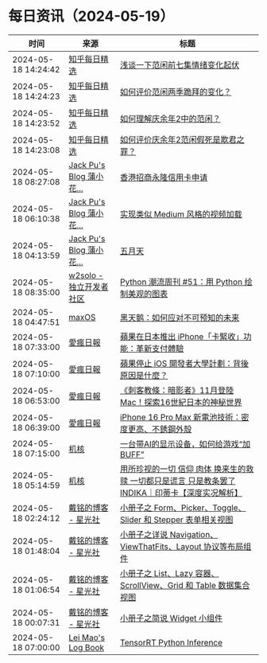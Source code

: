 ﻿# 每日资讯（2024-05-19）

|时间|来源|标题|
|---|---|---|
|2024-05-18 14:24:42|[知乎每日精选](https://www.zhihu.com/rss)|[浅谈一下范闲前七集情绪变化起伏](http://zhuanlan.zhihu.com/p/698522987?utm_campaign=rss&utm_medium=rss&utm_source=rss&utm_content=title)|
|2024-05-18 14:24:23|[知乎每日精选](https://www.zhihu.com/rss)|[如何评价范闲两季跪拜的变化？](http://zhuanlan.zhihu.com/p/698522675?utm_campaign=rss&utm_medium=rss&utm_source=rss&utm_content=title)|
|2024-05-18 14:23:52|[知乎每日精选](https://www.zhihu.com/rss)|[如何理解庆余年2中的范闲？](http://zhuanlan.zhihu.com/p/698521968?utm_campaign=rss&utm_medium=rss&utm_source=rss&utm_content=title)|
|2024-05-18 14:23:08|[知乎每日精选](https://www.zhihu.com/rss)|[如何评价庆余年2范闲假死是欺君之罪？](http://zhuanlan.zhihu.com/p/698521375?utm_campaign=rss&utm_medium=rss&utm_source=rss&utm_content=title)|
|2024-05-18 08:27:08|[Jack Pu's Blog 蒲小花...](https://www.jackpu.com/rss/)|[香港招商永隆信用卡申请](https://www.jackpu.com/xiang-gang-zhao-shang-yong-long-xin-yong-qia-shen-qing/)|
|2024-05-18 06:10:38|[Jack Pu's Blog 蒲小花...](https://www.jackpu.com/rss/)|[实现类似 Medium 风格的视频加载](https://www.jackpu.com/shi-xian-lei-si-medium-feng-ge-de-shi-pin-jia-zai/)|
|2024-05-18 04:13:59|[Jack Pu's Blog 蒲小花...](https://www.jackpu.com/rss/)|[五月天](https://www.jackpu.com/untitled-2/)|
|2024-05-18 08:35:00|[w2solo - 独立开发者社区](https://w2solo.com/topics/feed)|[Python 潮流周刊 #51：用 Python 绘制美观的图表](https://w2solo.com/topics/4630)|
|2024-05-18 04:47:51|[maxOS](https://maxoxo.me/rss/)|[黑天鹅：如何应对不可预知的未来](https://maxoxo.me/the-black-swan-the-impact-of-the-highly-improbable/)|
|2024-05-18 07:33:00|[愛瘋日報](http://www.iphonetaiwan.org/feeds/posts/default)|[蘋果在日本推出 iPhone「卡緊收」功能：革新支付體驗](https://www.iphonetaiwan.org/2024/05/iphone-contactless-payment-japan.html)|
|2024-05-18 07:10:00|[愛瘋日報](http://www.iphonetaiwan.org/feeds/posts/default)|[蘋果停止 iOS 開發者大學計劃：背後原因是什麼？](https://www.iphonetaiwan.org/2024/05/apple-discontinues-ios-developer-university-program.html)|
|2024-05-18 06:53:00|[愛瘋日報](http://www.iphonetaiwan.org/feeds/posts/default)|[《刺客教條：暗影者》11月登陸Mac！探索16世紀日本的神秘世界](https://www.iphonetaiwan.org/2024/05/assassins-creed-shadows-release-apple-silicon-mac.html)|
|2024-05-18 06:39:00|[愛瘋日報](http://www.iphonetaiwan.org/feeds/posts/default)|[iPhone 16 Pro Max 新電池技術：密度更高、不銹鋼外殼](https://www.iphonetaiwan.org/2024/05/iphone-16-pro-max-battery-life.html)|
|2024-05-18 07:15:00|[机核](https://www.gcores.com/rss)|[一台带AI的显示设备，如何给游戏“加BUFF”](https://www.gcores.com/articles/182057)|
|2024-05-18 05:14:59|[机核](https://www.gcores.com/rss)|[用所珍视的一切 信仰 肉体 换来生的救赎 一切都只是谎言 只是教条罢了 INDIKA｜印蒂卡【深度实况解析】](https://www.gcores.com/videos/182062)|
|2024-05-18 02:24:12|[戴铭的博客 - 星光社](https://ming1016.github.io/atom.xml)|[小册子之 Form、Picker、Toggle、Slider 和 Stepper 表单相关视图](http://ming1016.github.io/2024/05/18/pamphlet-series-form/)|
|2024-05-18 01:48:04|[戴铭的博客 - 星光社](https://ming1016.github.io/atom.xml)|[小册子之详说 Navigation、ViewThatFits、Layout 协议等布局组件](http://ming1016.github.io/2024/05/18/pamphlet-series-layout/)|
|2024-05-18 01:06:54|[戴铭的博客 - 星光社](https://ming1016.github.io/atom.xml)|[小册子之 List、Lazy 容器、ScrollView、Grid 和 Table 数据集合视图](http://ming1016.github.io/2024/05/18/pamphlet-series-listdataview/)|
|2024-05-18 00:07:31|[戴铭的博客 - 星光社](https://ming1016.github.io/atom.xml)|[小册子之简说 Widget 小组件](http://ming1016.github.io/2024/05/18/pamphlet-series-widget/)|
|2024-05-18 07:00:00|[Lei Mao's Log Book](https://leimao.github.io/atom.xml)|[TensorRT Python Inference](https://leimao.github.io/blog/TensorRT-Python-Inference/)|
